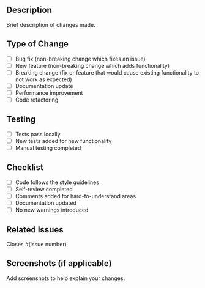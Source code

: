 
## Description
Brief description of changes made.

## Type of Change
- [ ] Bug fix (non-breaking change which fixes an issue)
- [ ] New feature (non-breaking change which adds functionality)
- [ ] Breaking change (fix or feature that would cause existing functionality to not work as expected)
- [ ] Documentation update
- [ ] Performance improvement
- [ ] Code refactoring

## Testing
- [ ] Tests pass locally
- [ ] New tests added for new functionality
- [ ] Manual testing completed

## Checklist
- [ ] Code follows the style guidelines
- [ ] Self-review completed
- [ ] Comments added for hard-to-understand areas
- [ ] Documentation updated
- [ ] No new warnings introduced

## Related Issues
Closes #(issue number)

## Screenshots (if applicable)
Add screenshots to help explain your changes.

